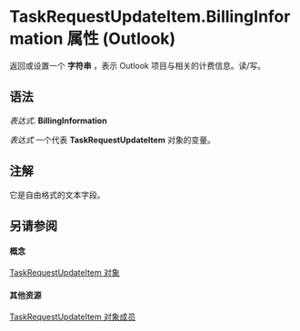 
# TaskRequestUpdateItem.BillingInformation 属性 (Outlook)

返回或设置一个 **字符串** ，表示 Outlook 项目与相关的计费信息。读/写。


## 语法

 _表达式_. **BillingInformation**

 _表达式_ 一个代表 **TaskRequestUpdateItem** 对象的变量。


## 注解

它是自由格式的文本字段。


## 另请参阅


#### 概念


[TaskRequestUpdateItem 对象](5bc407fe-b3f6-3e46-8b91-e2ed96292cec.md)
#### 其他资源


[TaskRequestUpdateItem 对象成员](f4a396b3-c2f7-68a7-efa7-877328a7fc21.md)
